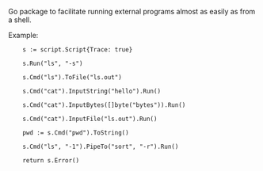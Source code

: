 Go package to facilitate running external programs almost as easily as from a shell.

Example:
```
	s := script.Script{Trace: true}

	s.Run("ls", "-s")

	s.Cmd("ls").ToFile("ls.out")

	s.Cmd("cat").InputString("hello").Run()

	s.Cmd("cat").InputBytes([]byte("bytes")).Run()

	s.Cmd("cat").InputFile("ls.out").Run()

	pwd := s.Cmd("pwd").ToString()

	s.Cmd("ls", "-1").PipeTo("sort", "-r").Run()
  
	return s.Error()

```
